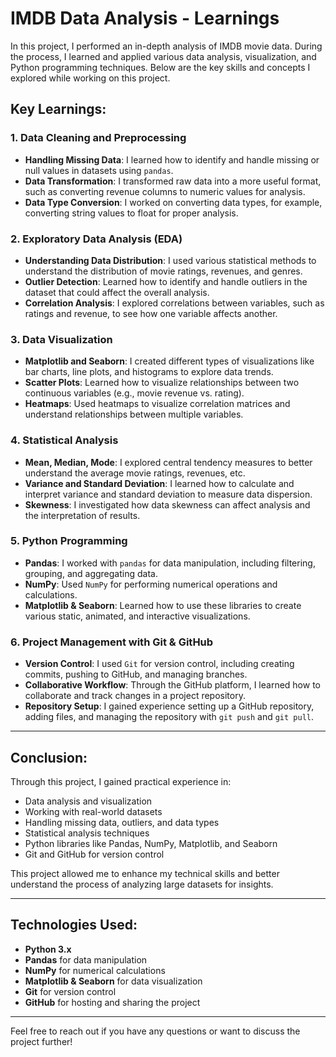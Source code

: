# IMDB Data Analysis - Learnings

In this project, I performed an in-depth analysis of IMDB movie data. During the process, I learned and applied various data analysis, visualization, and Python programming techniques. Below are the key skills and concepts I explored while working on this project.
## Key Learnings:

### 1. **Data Cleaning and Preprocessing**
   - **Handling Missing Data**: I learned how to identify and handle missing or null values in datasets using `pandas`.
   - **Data Transformation**: I transformed raw data into a more useful format, such as converting revenue columns to numeric values for analysis.
   - **Data Type Conversion**: I worked on converting data types, for example, converting string values to float for proper analysis.

### 2. **Exploratory Data Analysis (EDA)**
   - **Understanding Data Distribution**: I used various statistical methods to understand the distribution of movie ratings, revenues, and genres.
   - **Outlier Detection**: Learned how to identify and handle outliers in the dataset that could affect the overall analysis.
   - **Correlation Analysis**: I explored correlations between variables, such as ratings and revenue, to see how one variable affects another.

### 3. **Data Visualization**
   - **Matplotlib and Seaborn**: I created different types of visualizations like bar charts, line plots, and histograms to explore data trends.
   - **Scatter Plots**: Learned how to visualize relationships between two continuous variables (e.g., movie revenue vs. rating).
   - **Heatmaps**: Used heatmaps to visualize correlation matrices and understand relationships between multiple variables.

### 4. **Statistical Analysis**
   - **Mean, Median, Mode**: I explored central tendency measures to better understand the average movie ratings, revenues, etc.
   - **Variance and Standard Deviation**: I learned how to calculate and interpret variance and standard deviation to measure data dispersion.
   - **Skewness**: I investigated how data skewness can affect analysis and the interpretation of results.

### 5. **Python Programming**
   - **Pandas**: I worked with `pandas` for data manipulation, including filtering, grouping, and aggregating data.
   - **NumPy**: Used `NumPy` for performing numerical operations and calculations.
   - **Matplotlib & Seaborn**: Learned how to use these libraries to create various static, animated, and interactive visualizations.

### 6. **Project Management with Git & GitHub**
   - **Version Control**: I used `Git` for version control, including creating commits, pushing to GitHub, and managing branches.
   - **Collaborative Workflow**: Through the GitHub platform, I learned how to collaborate and track changes in a project repository.
   - **Repository Setup**: I gained experience setting up a GitHub repository, adding files, and managing the repository with `git push` and `git pull`.

---

## Conclusion:

Through this project, I gained practical experience in:
- Data analysis and visualization
- Working with real-world datasets
- Handling missing data, outliers, and data types
- Statistical analysis techniques
- Python libraries like Pandas, NumPy, Matplotlib, and Seaborn
- Git and GitHub for version control

This project allowed me to enhance my technical skills and better understand the process of analyzing large datasets for insights.

---

## Technologies Used:

- **Python 3.x**
- **Pandas** for data manipulation
- **NumPy** for numerical calculations
- **Matplotlib & Seaborn** for data visualization
- **Git** for version control
- **GitHub** for hosting and sharing the project

---

Feel free to reach out if you have any questions or want to discuss the project further!


